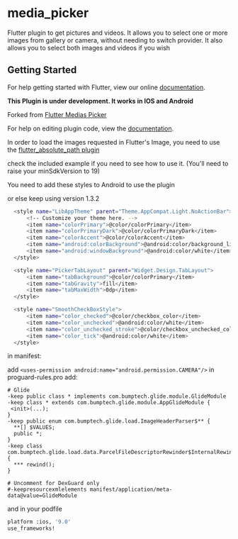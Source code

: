 # media_picker

Flutter plugin to get pictures and videos.
It allows you to select one or more images from gallery or camera, without needing to switch provider.
It also allows you to select both images and videos if you wish

## Getting Started

For help getting started with Flutter, view our online
[documentation](https://flutter.io/).

**This Plugin is under development. It works in IOS and Android**

Forked from [Flutter Medias Picker](https://github.com/lubritto/Flutter_Medias_Picker)

For help on editing plugin code, view the [documentation](https://flutter.io/platform-plugins/#edit-code).

In order to load the images requested in Flutter's Image, you need to use the [flutter_absolute_path plugin](https://pub.dev/packages/flutter_absolute_path)

check the included example if you need to see how to use it. (You'll need to raise your minSdkVersion to 19)

You need to add these styles to Android to use the plugin

or else keep using version 1.3.2

```sh
  <style name="LibAppTheme" parent="Theme.AppCompat.Light.NoActionBar">
      <!-- Customize your theme here. -->
      <item name="colorPrimary">@color/colorPrimary</item>
      <item name="colorPrimaryDark">@color/colorPrimaryDark</item>
      <item name="colorAccent">@color/colorAccent</item>
      <item name="android:colorBackground">@android:color/background_light</item>
      <item name="android:windowBackground">@android:color/white</item>
  </style>

  <style name="PickerTabLayout" parent="Widget.Design.TabLayout">
      <item name="tabBackground">@color/colorPrimary</item>
      <item name="tabGravity">fill</item>
      <item name="tabMaxWidth">0dp</item>
  </style>

  <style name="SmoothCheckBoxStyle">
      <item name="color_checked">@color/checkbox_color</item>
      <item name="color_unchecked">@android:color/white</item>
      <item name="color_unchecked_stroke">@color/checkbox_unchecked_color</item>
      <item name="color_tick">@android:color/white</item>
  </style>
```

in manifest:

add ```<uses-permission android:name="android.permission.CAMERA"/>``` in proguard-rules.pro add:

```
# Glide
-keep public class * implements com.bumptech.glide.module.GlideModule
-keep class * extends com.bumptech.glide.module.AppGlideModule {
 <init>(...);
}
-keep public enum com.bumptech.glide.load.ImageHeaderParser$** {
  **[] $VALUES;
  public *;
}
-keep class com.bumptech.glide.load.data.ParcelFileDescriptorRewinder$InternalRewinder {
  *** rewind();
}

# Uncomment for DexGuard only
#-keepresourcexmlelements manifest/application/meta-data@value=GlideModule

```

and in your podfile

```sh
platform :ios, '9.0'
use_frameworks!
```
